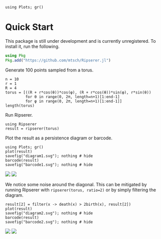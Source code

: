 ```@setup layouts
using Plots; gr()
```

# Quick Start

This package is still under development and is currently unregistered. To install it, run
the following.

```julia
using Pkg
Pkg.add("https://github.com/mtsch/Ripserer.jl")
```

Generate 100 points sampled from a torus.

```@example quick
n = 10
r = 1
R = 4
torus = [((R + r*cos(θ))*cos(φ), (R + r*cos(θ))*sin(φ), r*sin(θ))
         for θ in range(0, 2π, length=n+1)[1:end-1]
         for φ in range(0, 2π, length=n+1)[1:end-1]]
length(torus)
```

Run Ripserer.

```@example quick
using Ripserer
result = ripserer(torus)
```

Plot the result as a persistence diagram or barcode.

```@example quick
using Plots; gr()
plot(result)
savefig("diagram1.svg"); nothing # hide
barcode(result)
savefig("barcode1.svg"); nothing # hide
```

![](diagram1.svg)
![](barcode1.svg)

We notice some noise around the diagonal. This can be mitigated by running Ripserer with
`ripserer(torus, ratio=2)` or by simply filtering the diagram.

```@example quick
result[2] = filter(x -> death(x) > 2birth(x), result[2])
plot(result)
savefig("diagram2.svg"); nothing # hide
barcode(result)
savefig("barcode2.svg"); nothing # hide
```

![](diagram2.svg)
![](barcode2.svg)
